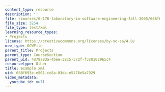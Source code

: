 ```yaml
---
content_type: resource
description: ''
file: /courses/6-170-laboratory-in-software-engineering-fall-2005/668f693ee501ce8a03dae5476e5a7029_example.xml
file_size: 3254
file_type: text/xml
learning_resource_types:
- Projects
license: https://creativecommons.org/licenses/by-nc-sa/4.0/
ocw_type: OCWFile
parent_title: Projects
parent_type: CourseSection
parent_uid: 4878a83a-4bee-38c5-572f-f380102965c4
resourcetype: Other
title: example.xml
uid: 668f693e-e501-ce8a-03da-e5476e5a7029
video_metadata:
  youtube_id: null
---
```

